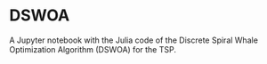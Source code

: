 # DSWOA
A Jupyter notebook with the Julia code of the Discrete Spiral Whale Optimization Algorithm (DSWOA) for the TSP.
